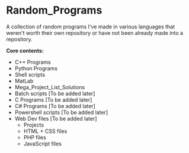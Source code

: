 Random_Programs
===============

A collection of random programs I've made in various languages that weren't worth their own repository
or have not been already made into a repository.


<strong>Core contents:</strong>


* C++ Programs
* Python Programs
* Shell scripts 
* MatLab
* Mega_Project_List_Solutions
* Batch scripts [To be added later]
* C Programs [To be added later]
* C# Programs [To be added later]
* Powershell scripts [To be added later]
* Web Dev files [To be added later]
     - Projects
     - HTML + CSS files
     - PHP files
     - JavaScript files 
